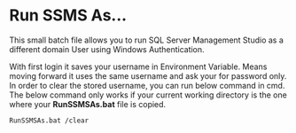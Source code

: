 # Run SSMS As...

This small batch file allows you to run SQL Server Management Studio as a different domain User using Windows Authentication.

With first login it saves your username in Environment Variable. Means moving forward it uses the same username and ask your for password only. In order to  clear the stored username, you can run below command in cmd. The below command only works if your current working directory is the one where your **RunSSMSAs.bat** file is copied.
 
`RunSSMSAs.bat /clear`
 
